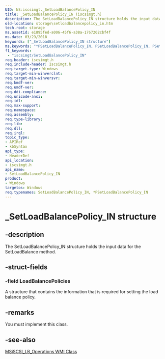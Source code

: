 ```yaml
---
UID: NS:iscsimgt._SetLoadBalancePolicy_IN
title: _SetLoadBalancePolicy_IN (iscsimgt.h)
description: The SetLoadBalancePolicy_IN structure holds the input data for the SetLoadBalance method.
old-location: storage\setloadbalancepolicy_in.htm
tech.root: storage
ms.assetid: e1895fed-a006-45f6-a38a-1767202cbf4f
ms.date: 03/29/2018
keywords: ["_SetLoadBalancePolicy_IN structure"]
ms.keywords: "*PSetLoadBalancePolicy_IN, PSetLoadBalancePolicy_IN, PSetLoadBalancePolicy_IN structure pointer [Storage Devices], SetLoadBalancePolicy_IN, SetLoadBalancePolicy_IN structure [Storage Devices], _SetLoadBalancePolicy_IN, iscsimgt/PSetLoadBalancePolicy_IN, iscsimgt/SetLoadBalancePolicy_IN, storage.setloadbalancepolicy_in, structs-iSCSI_d4d805d0-4c3c-4f5e-90ee-9c6bf881dfcf.xml"
f1_keywords:
 - "iscsimgt/SetLoadBalancePolicy_IN"
req.header: iscsimgt.h
req.include-header: Iscsimgt.h
req.target-type: Windows
req.target-min-winverclnt: 
req.target-min-winversvr: 
req.kmdf-ver: 
req.umdf-ver: 
req.ddi-compliance: 
req.unicode-ansi: 
req.idl: 
req.max-support: 
req.namespace: 
req.assembly: 
req.type-library: 
req.lib: 
req.dll: 
req.irql: 
topic_type:
- APIRef
- kbSyntax
api_type:
- HeaderDef
api_location:
- iscsimgt.h
api_name:
- SetLoadBalancePolicy_IN
product:
- Windows
targetos: Windows
req.typenames: SetLoadBalancePolicy_IN, *PSetLoadBalancePolicy_IN
---
```


# _SetLoadBalancePolicy_IN structure


## -description


The SetLoadBalancePolicy_IN structure holds the input data for the SetLoadBalance method.


## -struct-fields




### -field LoadBalancePolicies

A structure that contains the information that is required for setting the load balance policy.


## -remarks



You must implement this class.




## -see-also




<a href="https://docs.microsoft.com/windows-hardware/drivers/storage/msiscsi-lb-operations-wmi-class">MSiSCSI_LB_Operations WMI Class</a>
 

 

